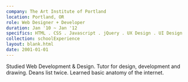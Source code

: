 ```yaml
---
company: The Art Institute of Portland
location: Portland, OR
role: Web Designer + Developer
duration: Jan '10 ~ Jan '12
specifics: HTML . CSS . Javascript . jQuery . UX Design . UI Design
collection: schoolExperience
layout: blank.html
date: 2001-01-01
---
```


<p>Studied Web Development & Design. Tutor for design, development and drawing. Deans list twice. Learned basic anatomy of the internet.</p>
